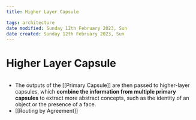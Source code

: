 ```yaml
---
title: Higher Layer Capsule

tags: architecture 
date modified: Sunday 12th February 2023, Sun
date created: Sunday 12th February 2023, Sun
---
```


# Higher Layer Capsule
```toc
```

- The outputs of the [[Primary Capsule]] are then passed to higher-layer capsules, which **combine the information from multiple primary capsules** to extract more abstract concepts, such as the identity of an object or the presence of a face.
- [[Routing by Agreement]]



